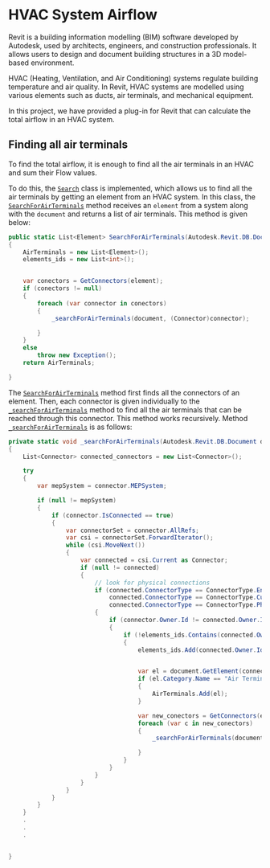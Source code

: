 # HVAC System Airflow

Revit is a building information modelling (BIM) software developed by Autodesk, used by architects, engineers, and construction professionals. It allows users to design and document building structures in a 3D model-based environment. 

HVAC (Heating, Ventilation, and Air Conditioning) systems regulate building temperature and air quality. In Revit, HVAC systems are modelled using various elements such as ducts, air terminals, and mechanical equipment.

In this project, we have provided a plug-in for Revit that can calculate the total airflow in an HVAC system.

## Finding all air terminals
 To find the total airflow, it is enough to find all the air terminals in an HVAC and sum their Flow values.

To do this, the <code class='language-cs'>[Search](https://github.com/HRSadeghi/HVAC_System_Airflow/blob/master/HVAC_System_Airflow/Search/Search.cs)</code> class is implemented, which allows us to find all the air terminals by getting an element from an HVAC system. In this class, the [```SearchForAirTerminals```](https://github.com/HRSadeghi/HVAC_System_Airflow/blob/abe3462466eea3232c2caa7d4a5c2acea7d72a95/HVAC_System_Airflow/Search/Search.cs#LL44C37-L44C58) method receives an ```element``` from a system along with the ```document``` and returns a list of air terminals. This method is given below:

```cs
public static List<Element> SearchForAirTerminals(Autodesk.Revit.DB.Document document, Element element)
{
    AirTerminals = new List<Element>();
    elements_ids = new List<int>();


    var conectors = GetConnectors(element);
    if (conectors != null)
    {
        foreach (var connector in conectors)
        {
            _searchForAirTerminals(document, (Connector)connector);

        }
    }
    else
        throw new Exception();
    return AirTerminals;

}
```

The [```SearchForAirTerminals```](https://github.com/HRSadeghi/HVAC_System_Airflow/blob/abe3462466eea3232c2caa7d4a5c2acea7d72a95/HVAC_System_Airflow/Search/Search.cs#LL44C37-L44C58) method first finds all the connectors of an element. Then, each connector is given individually to the [```_searchForAirTerminals```](https://github.com/HRSadeghi/HVAC_System_Airflow/blob/abe3462466eea3232c2caa7d4a5c2acea7d72a95/HVAC_System_Airflow/Search/Search.cs#LL92C12-L92C12) method to find all the air terminals that can be reached through this connector. This method works recursively. Method [```_searchForAirTerminals```](https://github.com/HRSadeghi/HVAC_System_Airflow/blob/abe3462466eea3232c2caa7d4a5c2acea7d72a95/HVAC_System_Airflow/Search/Search.cs#LL92C12-L92C12) is as follows:

```cs
private static void _searchForAirTerminals(Autodesk.Revit.DB.Document document, Connector connector)
{
    List<Connector> connected_connectors = new List<Connector>();

    try
    {
        var mepSystem = connector.MEPSystem;

        if (null != mepSystem)
        {
            if (connector.IsConnected == true)
            {
                var connectorSet = connector.AllRefs;
                var csi = connectorSet.ForwardIterator();
                while (csi.MoveNext())
                {
                    var connected = csi.Current as Connector;
                    if (null != connected)
                    {
                        // look for physical connections
                        if (connected.ConnectorType == ConnectorType.End ||
                            connected.ConnectorType == ConnectorType.Curve ||
                            connected.ConnectorType == ConnectorType.Physical)
                        {
                            if (connector.Owner.Id != connected.Owner.Id)
                            {
                                if (!elements_ids.Contains(connected.Owner.Id.IntegerValue))
                                {
                                    elements_ids.Add(connected.Owner.Id.IntegerValue);


                                    var el = document.GetElement(connected.Owner.Id);
                                    if (el.Category.Name == "Air Terminals")
                                    {
                                        AirTerminals.Add(el);
                                    }

                                    var new_conectors = GetConnectors(el);
                                    foreach (var c in new_conectors)
                                    {
                                        _searchForAirTerminals(document, (Connector)c);

                                    }
                                }
                            }
                        }
                    }
                }
            }
        }
    }
    .
    .
    .


}
```